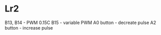 # Lr2

B13, B14 - PWM 0.15C
B15 - variable PWM 
A0 button - decreate pulse
A2 button - increase pulse
